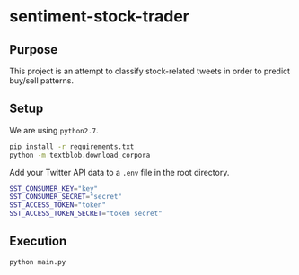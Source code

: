 # sentiment-stock-trader

## Purpose

This project is an attempt to classify stock-related tweets in order to predict buy/sell patterns.

## Setup

We are using `python2.7`.

```bash
pip install -r requirements.txt
python -m textblob.download_corpora
```

Add your Twitter API data to a `.env` file in the root directory.

```bash
SST_CONSUMER_KEY="key"
SST_CONSUMER_SECRET="secret"
SST_ACCESS_TOKEN="token"
SST_ACCESS_TOKEN_SECRET="token secret"
```

## Execution

```bash
python main.py
```
